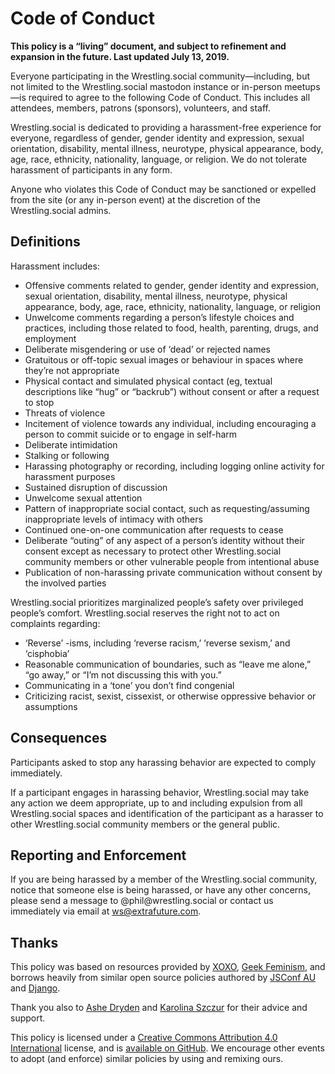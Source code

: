 <h1 id="code_of_conduct">Code of Conduct</h1>

<p><strong>This policy is a &#8220;living&#8221; document, and subject to refinement and expansion in the future. Last updated July 13, 2019.</strong></p>

<p>Everyone participating in the Wrestling.social community—including, but not limited to the Wrestling.social mastodon instance or in-person meetups—is required to agree to the following Code of Conduct. This includes all attendees, members, patrons (sponsors), volunteers, and staff.</p>

<p>Wrestling.social is dedicated to providing a harassment-free experience for everyone, regardless of gender, gender identity and expression, sexual orientation, disability, mental illness, neurotype, physical appearance, body, age, race, ethnicity, nationality, language, or religion. We do not tolerate harassment of participants in any form.</p>

<p>Anyone who violates this Code of Conduct may be sanctioned or expelled from the site (or any in-person event) at the discretion of the Wrestling.social admins.</p>

<h2 id="definitions">Definitions</h2>

<p>Harassment includes:</p>

<ul>
<li>Offensive comments related to gender, gender identity and expression, sexual orientation, disability, mental illness, neurotype, physical appearance, body, age, race, ethnicity, nationality, language, or religion</li>
<li>Unwelcome comments regarding a person’s lifestyle choices and practices, including those related to food, health, parenting, drugs, and employment</li>
<li>Deliberate misgendering or use of ‘dead’ or rejected names</li>
<li>Gratuitous or off-topic sexual images or behaviour in spaces where they’re not appropriate</li>
<li>Physical contact and simulated physical contact (eg, textual descriptions like “hug” or “backrub”) without consent or after a request to stop</li>
<li>Threats of violence</li>
<li>Incitement of violence towards any individual, including encouraging a person to commit suicide or to engage in self-harm</li>
<li>Deliberate intimidation</li>
<li>Stalking or following</li>
<li>Harassing photography or recording, including logging online activity for harassment purposes</li>
<li>Sustained disruption of discussion</li>
<li>Unwelcome sexual attention</li>
<li>Pattern of inappropriate social contact, such as requesting/assuming inappropriate levels of intimacy with others</li>
<li>Continued one-on-one communication after requests to cease</li>
<li>Deliberate “outing” of any aspect of a person’s identity without their consent except as necessary to protect other Wrestling.social community members or other vulnerable people from intentional abuse</li>
<li>Publication of non-harassing private communication without consent by the involved parties</li>
</ul>

<p>Wrestling.social prioritizes marginalized people’s safety over privileged people’s comfort. Wrestling.social reserves the right not to act on complaints regarding:</p>

<ul>
<li>‘Reverse’ -isms, including ‘reverse racism,’ ‘reverse sexism,’ and ‘cisphobia’</li>
<li>Reasonable communication of boundaries, such as “leave me alone,” “go away,” or “I’m not discussing this with you.”</li>
<li>Communicating in a ‘tone’ you don’t find congenial</li>
<li>Criticizing racist, sexist, cissexist, or otherwise oppressive behavior or assumptions</li>
</ul>

<h2 id="consequences">Consequences</h2>

<p>Participants asked to stop any harassing behavior are expected to comply immediately.</p>

<p>If a participant engages in harassing behavior, Wrestling.social may take any action we deem appropriate, up to and including expulsion from all Wrestling.social spaces and identification of the participant as a harasser to other Wrestling.social community members or the general public.</p>

<h2 id="reporting_and_enforcement">Reporting and Enforcement</h2>

<p>If you are being harassed by a member of the Wrestling.social community, notice that someone else is being harassed, or have any other concerns, please send a message to @phil@wrestling.social or contact us immediately via email at <a href="mailto:ws@extrafuture.com">ws@extrafuture.com</a>.</p>

<h2 id="thanks">Thanks</h2>

<p>This policy was based on resources provided by <a href="https://xoxofest.com">XOXO</a>, <a href="https://geekfeminism.org/about/code-of-conduct/">Geek Feminism</a>, and borrows heavily from similar open source policies authored by <a href="https://2018.jsconfau.com/code-of-conduct">JSConf AU</a> and <a href="https://www.djangoproject.com/conduct/">Django</a>.</p>

<p>Thank you also to <a href="https://www.ashedryden.com/">Ashe Dryden</a> and <a href="https://thefox.is/">Karolina Szczur</a> for their advice and support.</p>

<p>This policy is licensed under a <a href="https://creativecommons.org/licenses/by/4.0/">Creative Commons Attribution 4.0 International</a> license, and is <a href="https://github.com/philnelson/wrestling.social">available on GitHub</a>. We encourage other events to adopt (and enforce) similar policies by using and remixing ours.</p>
